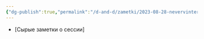 ```yaml
---
{"dg-publish":true,"permalink":"/d-and-d/zametki/2023-08-28-nevervinter-zametki-o-sessii/","created":"2024-01-10T18:39:09.077+04:00","updated":"2024-01-10T18:43:34.667+04:00"}
---
```



- [Сырые заметки о сессии]

